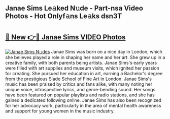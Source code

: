 ## Janae Sims Le𝚊ked N𝚞de - Part-nsa Video Photos - Hot Onlyf𝚊ns Le𝚊ks dsn3T

# <h2><a href="http://ac26750.deff.icu/?id=Janae+Sims">🔗 New 👉🔴 Janae Sims VIDEO Photos</a></h2>

[![Janae Sims N𝚞des](https://i.imgur.com/rIISA9y.gif)](http://ac26750.deff.icu/?id=Janae+Sims)
Janae Sims was born on a nice day in London, which she believes played a role in shaping her name and her art. She grew up in a creative family, with both parents being artists. Janae Sims's early years were filled with art supplies and museum visits, which ignited her passion for creating. She pursued her education in art, earning a Bachelor's degree from the prestigious Slade School of Fine Art in London. Janae Sims's music has been praised by critics and fans alike, with many noting her unique voice, introspective lyrics, and genre-bending sound. Her songs have been featured on popular playlists and radio stations, and she has gained a dedicated following online. Janae Sims has also been recognized for her advocacy work, particularly in the area of mental health awareness and support for young women in the music industry.
